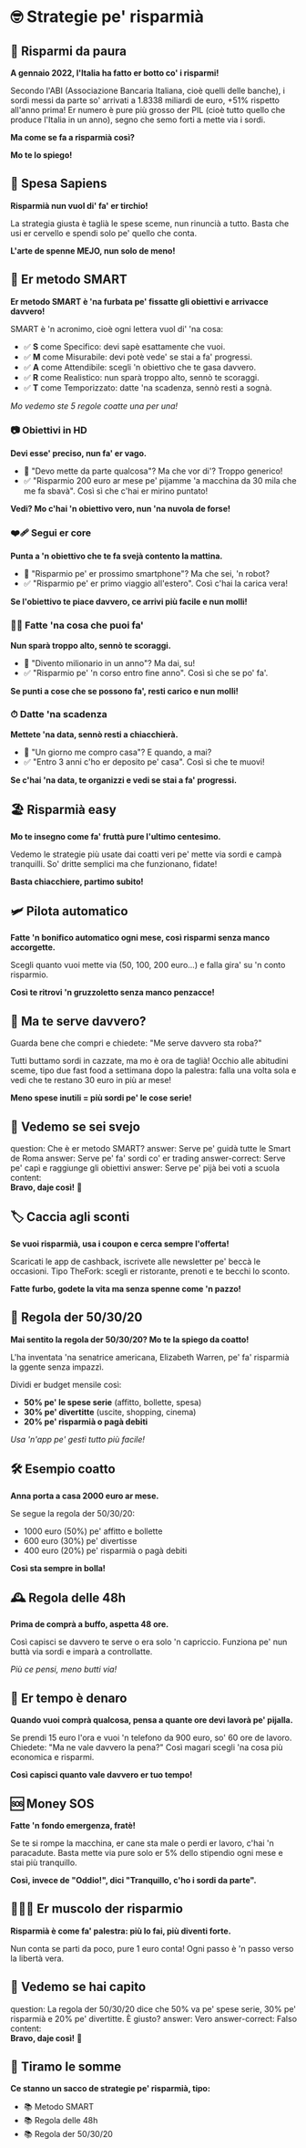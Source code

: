 # 🤓 Strategie pe' risparmià

## 🏅 Risparmi da paura

**A gennaio 2022, l'Italia ha fatto er botto co' i risparmi!**

Secondo l'ABI (Associazione Bancaria Italiana, cioè quelli delle banche), i sordi messi da parte so' arrivati a 1.8338 miliardi de euro, +51% rispetto all'anno prima!
Er numero è pure più grosso der PIL (cioè tutto quello che produce l'Italia in un anno), segno che semo forti a mette via i sordi.

**Ma come se fa a risparmià così?**

**Mo te lo spiego!**

## 🙊 Spesa Sapiens

**Risparmià nun vuol di' fa' er tirchio!**

La strategia giusta è taglià le spese sceme, nun rinuncià a tutto. Basta che usi er cervello e spendi solo pe' quello che conta.

**L'arte de spenne MEJO, nun solo de meno!**

## 🧠 Er metodo SMART

**Er metodo SMART è 'na furbata pe' fissatte gli obiettivi e arrivacce davvero!**

SMART è 'n acronimo, cioè ogni lettera vuol di' 'na cosa:

- ✅ **S** come Specifico: devi sapè esattamente che vuoi.
- ✅ **M** come Misurabile: devi potè vede' se stai a fa' progressi.
- ✅ **A** come Attendibile: scegli 'n obiettivo che te gasa davvero.
- ✅ **R** come Realistico: nun sparà troppo alto, sennò te scoraggi.
- ✅ **T** come Temporizzato: datte 'na scadenza, sennò resti a sognà.

_Mo vedemo ste 5 regole coatte una per una!_

### 📷 Obiettivi in HD

**Devi esse' preciso, nun fa' er vago.**

- 🚫 "Devo mette da parte qualcosa"? Ma che vor di'? Troppo generico!
- ✅ "Risparmio 200 euro ar mese pe' pijamme 'a macchina da 30 mila che me fa sbavà". Così sì che c'hai er mirino puntato!

**Vedi? Mo c'hai 'n obiettivo vero, nun 'na nuvola de forse!**

### ❤️‍🩹 Segui er core

**Punta a 'n obiettivo che te fa svejà contento la mattina.**

- 🚫 "Risparmio pe' er prossimo smartphone"? Ma che sei, 'n robot?
- ✅ "Risparmio pe' er primo viaggio all'estero". Così c'hai la carica vera!

**Se l'obiettivo te piace davvero, ce arrivi più facile e nun molli!**

### 💪🏻 Fatte 'na cosa che puoi fa'

**Nun sparà troppo alto, sennò te scoraggi.**

- 🚫 "Divento milionario in un anno"? Ma dai, su!
- ✅ "Risparmio pe' 'n corso entro fine anno". Così sì che se po' fa'.

**Se punti a cose che se possono fa', resti carico e nun molli!**

### ⏱ Datte 'na scadenza

**Mettete 'na data, sennò resti a chiacchierà.**

- 🚫 "Un giorno me compro casa"? E quando, a mai?
- ✅ "Entro 3 anni c'ho er deposito pe' casa". Così sì che te muovi!

**Se c'hai 'na data, te organizzi e vedi se stai a fa' progressi.**

## 🏖 Risparmià easy

**Mo te insegno come fa' fruttà pure l'ultimo centesimo.**

Vedemo le strategie più usate dai coatti veri pe' mette via sordi e campà tranquilli.
So' dritte semplici ma che funzionano, fidate!

**Basta chiacchiere, partimo subito!**

## 🛩 Pilota automatico

**Fatte 'n bonifico automatico ogni mese, così risparmi senza manco accorgette.**

Scegli quanto vuoi mette via (50, 100, 200 euro...) e falla gira' su 'n conto risparmio.

**Così te ritrovi 'n gruzzoletto senza manco penzacce!**

## 🥶 Ma te serve davvero?

Guarda bene che compri e chiedete: "Me serve davvero sta roba?"

Tutti buttamo sordi in cazzate, ma mo è ora de taglià! Occhio alle abitudini sceme, tipo due fast food a settimana dopo la palestra: falla una volta sola e vedi che te restano 30 euro in più ar mese!

**Meno spese inutili = più sordi pe' le cose serie!**

## 📝 Vedemo se sei svejo

<?quiz?>
question: Che è er metodo SMART?
answer: Serve pe' guidà tutte le Smart de Roma
answer: Serve pe' fa' sordi co' er trading
answer-correct: Serve pe' capì e raggiunge gli obiettivi
answer: Serve pe' pijà bei voti a scuola
content:
<br><b>Bravo, daje così!</b> 🎉
<?/quiz?>

## 🏷 Caccia agli sconti

**Se vuoi risparmià, usa i coupon e cerca sempre l'offerta!**

Scaricati le app de cashback, iscrivete alle newsletter pe' beccà le occasioni. Tipo TheFork: scegli er ristorante, prenoti e te becchi lo sconto.

**Fatte furbo, godete la vita ma senza spenne come 'n pazzo!**

## 🎩 Regola der 50/30/20

**Mai sentito la regola der 50/30/20? Mo te la spiego da coatto!**

L'ha inventata 'na senatrice americana, Elizabeth Warren, pe' fa' risparmià la ggente senza impazzì.

Dividi er budget mensile così:

- **50% pe' le spese serie** (affitto, bollette, spesa)
- **30% pe' divertitte** (uscite, shopping, cinema)
- **20% pe' risparmià o pagà debiti**

_Usa 'n'app pe' gestì tutto più facile!_

## 🛠 Esempio coatto

**Anna porta a casa 2000 euro ar mese.**

Se segue la regola der 50/30/20:

- 1000 euro (50%) pe' affitto e bollette
- 600 euro (30%) pe' divertisse
- 400 euro (20%) pe' risparmià o pagà debiti

**Così sta sempre in bolla!**

## 🕰 Regola delle 48h

**Prima de comprà a buffo, aspetta 48 ore.**

Così capisci se davvero te serve o era solo 'n capriccio. Funziona pe' nun buttà via sordi e imparà a controllatte.

_Più ce pensi, meno butti via!_

## 💸 Er tempo è denaro

**Quando vuoi comprà qualcosa, pensa a quante ore devi lavorà pe' pijalla.**

Se prendi 15 euro l'ora e vuoi 'n telefono da 900 euro, so' 60 ore de lavoro. Chiedete: "Ma ne vale davvero la pena?"
Così magari scegli 'na cosa più economica e risparmi.

**Così capisci quanto vale davvero er tuo tempo!**

## 🆘 Money SOS

**Fatte 'n fondo emergenza, fratè!**

Se te si rompe la macchina, er cane sta male o perdi er lavoro, c'hai 'n paracadute. Basta mette via pure solo er 5% dello stipendio ogni mese e stai più tranquillo.

**Così, invece de "Oddio!", dici "Tranquillo, c'ho i sordi da parte".**

## 🏋🏻‍♂️ Er muscolo der risparmio

**Risparmià è come fa' palestra: più lo fai, più diventi forte.**

Nun conta se parti da poco, pure 1 euro conta! Ogni passo è 'n passo verso la libertà vera.

## 📝 Vedemo se hai capito

<?quiz?>
question: La regola der 50/30/20 dice che 50% va pe' spese serie, 30% pe' risparmià e 20% pe' divertitte. È giusto?
answer: Vero
answer-correct: Falso
content:
<br><b>Bravo, daje così!</b> 🎉
<?/quiz?>

## 💬 Tiramo le somme

**Ce stanno un sacco de strategie pe' risparmià, tipo:**

- 📚 Metodo SMART
- 📚 Regola delle 48h
- 📚 Regola der 50/30/20
